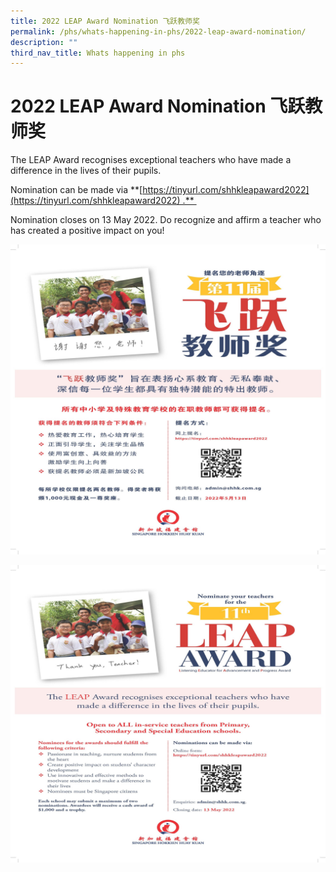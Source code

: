 ```yaml
---
title: 2022 LEAP Award Nomination 飞跃教师奖
permalink: /phs/whats-happening-in-phs/2022-leap-award-nomination/
description: ""
third_nav_title: Whats happening in phs
---
```

# **2022 LEAP Award Nomination 飞跃教师奖**

The LEAP Award recognises exceptional teachers who have made a difference in the lives of their pupils.  

Nomination can be made via **[https://tinyurl.com/shhkleapaward2022](https://tinyurl.com/shhkleapaward2022) .** 

Nomination closes on 13 May 2022. Do recognize and affirm a teacher who has created a positive impact on you!


![](/images/SHHK%20LEAP%20Award%20Poster%202022_Page_1.jpg)

![](/images/SHHK%20LEAP%20Award%20Poster%202022_Page_2.jpg)